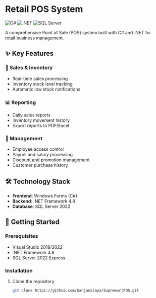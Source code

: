# Retail POS System

![C#](https://img.shields.io/badge/C%23-239120?style=for-the-badge&logo=c-sharp&logoColor=white)
![.NET](https://img.shields.io/badge/.NET-5C2D91?style=for-the-badge&logo=.net&logoColor=white)
![SQL Server](https://img.shields.io/badge/Microsoft%20SQL%20Server-CC2927?style=for-the-badge&logo=microsoft%20sql%20server&logoColor=white)

A comprehensive Point of Sale (POS) system built with C# and .NET for retail business management.

## ✨ Key Features

### 🛒 Sales & Inventory
- Real-time sales processing
- Inventory stock level tracking
- Automatic low stock notifications

### 📊 Reporting
- Daily sales reports
- Inventory movement history
- Export reports to PDF/Excel

### 💼 Management
- Employee access control
- Payroll and salary processing
- Discount and promotion management
- Customer purchase history

## 🛠️ Technology Stack

- **Frontend**: Windows Forms (C#)
- **Backend**: .NET Framework 4.8
- **Database**: SQL Server 2022

## 🚀 Getting Started

### Prerequisites
- Visual Studio 2019/2022
- .NET Framework 4.8
- SQL Server 2022 Express

### Installation
1. Clone the repository
   ```sh
   git clone https://github.com/SanjanaJaya/SupremartPOS.git
